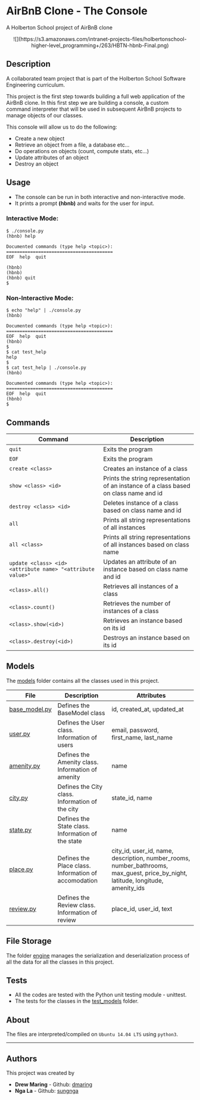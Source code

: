 # AirBnB Clone - The Console
A Holberton School project of AirBnB clone

<p align="center">
![](https://s3.amazonaws.com/intranet-projects-files/holbertonschool-higher-level_programming+/263/HBTN-hbnb-Final.png)
</p>


## Description
A collaborated team project that is part of the Holberton School Software Engineering curriculum.

This project is the first step towards building a full web application of the AirBnB clone. In this first step we are building a console, a custom command interpreter that will be used in subsequent AirBnB projects to manage objects of our classes.

This console will allow us to do the following:
* Create a new object
* Retrieve an object from a file, a database etc…
* Do operations on objects (count, compute stats, etc…)
* Update attributes of an object
* Destroy an object


## Usage
* The console can be run in both interactive and non-interactive mode.
* It prints a prompt **(hbnb)** and waits for the user for input.

### Interactive Mode:
```
$ ./console.py
(hbnb) help

Documented commands (type help <topic>):
========================================
EOF  help  quit

(hbnb) 
(hbnb) 
(hbnb) quit
$
```

### Non-Interactive Mode:
```
$ echo "help" | ./console.py
(hbnb)

Documented commands (type help <topic>):
========================================
EOF  help  quit
(hbnb) 
$
$ cat test_help
help
$
$ cat test_help | ./console.py
(hbnb)

Documented commands (type help <topic>):
========================================
EOF  help  quit
(hbnb) 
$
```


## Commands
Command | Description
--- | ---
`quit` | Exits the program
`EOF` | Exits the program
`create <class>` | Creates an instance of a class
`show <class> <id>` | Prints the string representation of an instance of a class based on class name and id
`destroy <class> <id>` | Deletes instance of a class based on class name and id
`all` | Prints all string representations of all instances
`all <class>` | Prints all string representations of all instances based on class name
`update <class> <id> <attribute name> "<attribute value>"` | Updates an attribute of an instance based on class name and id
`<class>.all()` | Retrieves all instances of a class
`<class>.count()` | Retrieves the number of instances of a class
`<class>.show(<id>)` | Retrieves an instance based on its id
`<class>.destroy(<id>)` | Destroys an instance based on its id


## Models
The [models](./models/) folder contains all the classes used in this project.

File | Description | Attributes
--- | --- | ---
[base_model.py](./models/base_model.py) | Defines the BaseModel class | id, created_at, updated_at
[user.py](./models/user.py) | Defines the User class. Information of users | email, password, first_name, last_name
[amenity.py](./models/amenity.py) | Defines the Amenity class. Information of amenity | name
[city.py](./models/city.py) | Defines the City class. Information of the city | state_id, name
[state.py](./models/state.py) | Defines the State class. Information of the state | name
[place.py](./models/place.py) | Defines the Place class. Information of accomodation | city_id, user_id, name, description, number_rooms, number_bathrooms, max_guest, price_by_night, latitude, longitude, amenity_ids
[review.py](./models/review.py) | Defines the Review class. Information of review | place_id, user_id, text


## File Storage
The folder [engine](./models/engine/) manages the serialization and deserialization process of all the data for all the classes in this project.


## Tests
* All the codes are tested with the Python unit testing module - unittest.
* The tests for the classes in the [test_models](./tests/test_models/) folder.


## About
The files are interpreted/compiled on `Ubuntu 14.04 LTS` using `python3`.

---

## Authors
This project was created by
* **Drew Maring** - Github: [dmaring](https://github.com/dmaring)
* **Nga La** - Github: [sungnga](https://github.com/sungnga)
